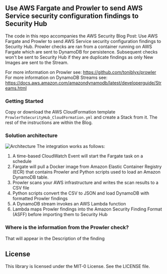 ## Use AWS Fargate and Prowler to send AWS Service security configuration findings to Security Hub
The code in this repo accompanies the AWS Security Blog Post: Use AWS Fargate and Prowler to send AWS Service security configuration findings to Security Hub. Prowler checks are ran from a container running on AWS Fargate which are sent to DynamoDB for persistence. Subsequent checks won't be sent to Security Hub if they are duplicate findings as only New Images are sent to the Stream.

For more information on Prowler see: https://github.com/toniblyx/prowler
For more information on DynamoDB Streams see: https://docs.aws.amazon.com/amazondynamodb/latest/developerguide/Streams.html

### Getting Started
Copy or download the AWS CloudFormation template `ProwlerToSecurityHub_CloudFormation.yml` and create a Stack from it. The rest of the instructions are within the Blog.

### Solution architecture
![Architecture](https://github.com/aws-samples/aws-security-hub-prowler-integrations/blob/master/Architecture.jpg)
The integration works as follows:
1.	A time-based CloudWatch Event will start the Fargate task on a schedule
2.	Fargate will pull a Docker image from Amazon Elastic Container Registry (ECR) that contains Prowler and Python scripts used to load an Amazon DynamoDB table.
3.	Prowler scans your AWS infrastructure and writes the scan results to a CSV file
4.	Python scripts convert the CSV to JSON and load DynamoDB with formatted Prowler findings
5.	A DynamoDB stream invokes an AWS Lambda function
6.	Lambda maps Prowler findings into the Amazon Security Finding Format (ASFF) before importing them to Security Hub

### Where is the information from the Prowler check?
That will appear in the Description of the finding

## License

This library is licensed under the MIT-0 License. See the LICENSE file.